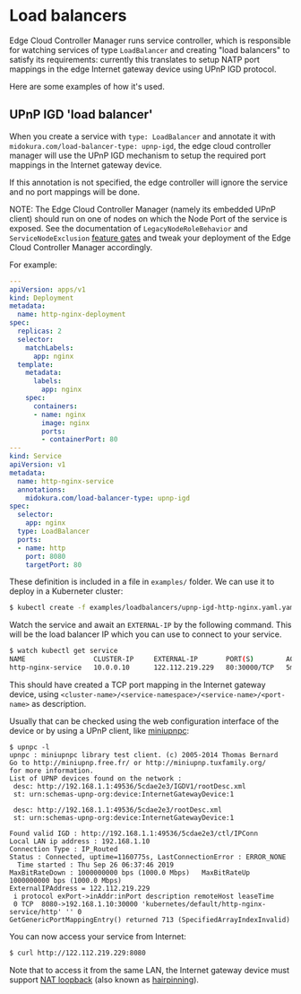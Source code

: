 # Load balancers

Edge Cloud Controller Manager runs service controller,
which is responsible for watching services of type ```LoadBalancer```
and creating "load balancers" to satisfy its requirements: currently
this translates to setup NATP port mappings in the edge Internet gateway
device using UPnP IGD protocol.

Here are some examples of how it's used.

## UPnP IGD 'load balancer'

When you create a service with ```type: LoadBalancer``` and annotate it
with ```midokura.com/load-balancer-type: upnp-igd```, the edge cloud
controller manager will use the UPnP IGD mechanism to setup the required
port mappings in the Internet gateway device.

If this annotation is not specified, the edge controller will ignore the service
and no port mappings will be done.

NOTE: The Edge Cloud Controller Manager (namely its embedded UPnP client)
should run on one of nodes on which the Node Port of the service is exposed.
See the documentation of ``LegacyNodeRoleBehavior`` and
``ServiceNodeExclusion``
[feature gates](https://kubernetes.io/docs/reference/command-line-tools-reference/feature-gates/) and tweak your deployment of
the Edge Cloud Controller Manager accordingly.

For example:

```yaml
---
apiVersion: apps/v1
kind: Deployment
metadata:
  name: http-nginx-deployment
spec:
  replicas: 2
  selector:
    matchLabels:
      app: nginx
  template:
    metadata:
      labels:
        app: nginx
    spec:
      containers:
      - name: nginx
        image: nginx
        ports:
        - containerPort: 80
---
kind: Service
apiVersion: v1
metadata:
  name: http-nginx-service
  annotations:
    midokura.com/load-balancer-type: upnp-igd
spec:
  selector:
    app: nginx
  type: LoadBalancer
  ports:
  - name: http
    port: 8080
    targetPort: 80
```

These definition is included in a file in `examples/` folder. We can use it
to deploy in a Kuberneter cluster:

```bash
$ kubectl create -f examples/loadbalancers/upnp-igd-http-nginx.yaml.yaml
```

Watch the service and await an ```EXTERNAL-IP``` by the following command.
This will be the load balancer IP which you can use to connect to your service.

```bash
$ watch kubectl get service
NAME                 CLUSTER-IP     EXTERNAL-IP       PORT(S)        AGE
http-nginx-service   10.0.0.10      122.112.219.229   80:30000/TCP   5m
```

This should have created a TCP port mapping in the Internet gateway device,
using ```<cluster-name>/<service-namespace>/<service-name>/<port-name>``` as
description.

Usually that can be checked using the web configuration interface of the device
or by using a UPnP client, like [miniupnpc](http://miniupnp.free.fr/):

```
$ upnpc -l
upnpc : miniupnpc library test client. (c) 2005-2014 Thomas Bernard
Go to http://miniupnp.free.fr/ or http://miniupnp.tuxfamily.org/
for more information.
List of UPNP devices found on the network :
 desc: http://192.168.1.1:49536/5cdae2e3/IGDV1/rootDesc.xml
 st: urn:schemas-upnp-org:device:InternetGatewayDevice:1

 desc: http://192.168.1.1:49536/5cdae2e3/rootDesc.xml
 st: urn:schemas-upnp-org:device:InternetGatewayDevice:1

Found valid IGD : http://192.168.1.1:49536/5cdae2e3/ctl/IPConn
Local LAN ip address : 192.168.1.10
Connection Type : IP_Routed
Status : Connected, uptime=1160775s, LastConnectionError : ERROR_NONE
  Time started : Thu Sep 26 06:37:46 2019
MaxBitRateDown : 1000000000 bps (1000.0 Mbps)   MaxBitRateUp 1000000000 bps (1000.0 Mbps)
ExternalIPAddress = 122.112.219.229
 i protocol exPort->inAddr:inPort description remoteHost leaseTime
 0 TCP  8080->192.168.1.10:30000 'kubernetes/default/http-nginx-service/http' '' 0
GetGenericPortMappingEntry() returned 713 (SpecifiedArrayIndexInvalid)
```

You can now access your service from Internet:

```bash
$ curl http://122.112.219.229:8080
```

Note that to access it from the same LAN, the Internet gateway device must support
[NAT loopback](https://en.wikipedia.org/wiki/Network_address_translation#NAT_loopback)
 (also known as [hairpinning](https://en.wikipedia.org/wiki/Hairpinning)).


